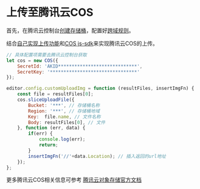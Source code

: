 # 上传至腾讯云COS

首先，在腾讯云控制台[创建存储桶](https://cloud.tencent.com/document/product/436/13309)，配置好[跨域规则](https://cloud.tencent.com/document/product/436/13318)。

结合[自己实现上传功能](https://www.wangeditor.com/doc/pages/07-%E4%B8%8A%E4%BC%A0%E5%9B%BE%E7%89%87/11-%E8%87%AA%E5%B7%B1%E5%AE%9E%E7%8E%B0%E4%B8%8A%E4%BC%A0%E5%8A%9F%E8%83%BD.html)和[COS js-sdk](https://cloud.tencent.com/document/product/436/11459)来实现腾讯云COS的上传。

```js
// 具体配置项需要去腾讯云控制台获取
let cos = new COS({
    SecretId: 'AKID*****************************',
    SecretKey: '********************************'
});

editor.config.customUploadImg = function (resultFiles, insertImgFn) {
    const file = resultFiles[0];            
    cos.sliceUploadFile({
        Bucket: '***', // 存储桶名称
        Region: '***', // 存储桶地域
        Key:  file.name, // 文件名称
        Body: resultFiles[0], // 文件
    }, function (err, data) {
        if(err) {
            console.log(err);
            return;
        }
        insertImgFn('//'+data.Location); // 插入返回的url地址
    });        
};

```

更多腾讯云COS相关信息可参考 [腾讯云对象存储官方文档](https://cloud.tencent.com/document/product/436)